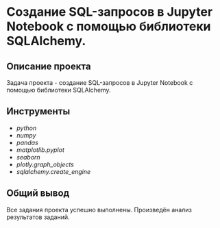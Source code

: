 # Создание SQL-запросов в Jupyter Notebook с помощью библиотеки SQLAlchemy.

## Описание проекта
Задача проекта - создание SQL-запросов в Jupyter Notebook с помощью библиотеки SQLAlchemy.

## Инструменты
- *python*
- *numpy*
- *pandas*
- *matplotlib.pyplot*
- *seaborn*
- *plotly.graph_objects*
- *sqlalchemy.create_engine*

## Общий вывод

Все задания проекта успешно выполнены. Произведён анализ результатов заданий.
